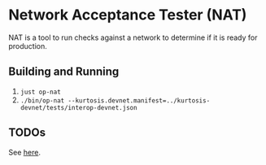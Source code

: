 # Network Acceptance Tester (NAT)
NAT is a tool to run checks against a network to determine if it is ready for production.

## Building and Running

1. `just op-nat`
1. `./bin/op-nat --kurtosis.devnet.manifest=../kurtosis-devnet/tests/interop-devnet.json`

## TODOs
See [here](https://www.notion.so/oplabs/17cf153ee1628001a06ce7231b775cf2?v=253881d1c6034d49b263baa4325b65f8).

